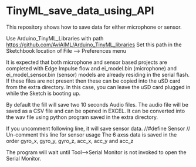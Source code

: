 # TinyML_save_data_using_API
This repository shows how to save data for either microphone or sensor.

Use Arduino_TinyML_Libraries with path https://github.com/AviAIML/Arduino_TinyML_libraries
Set this path in the Sketchbook location of File --> Preferences menu

It is expected that both microphone and sensor based projects are completed with Edge Impulse flow and ei_model.bin (microphone) and ei_model_sensor.bin (sensor) models are already residing in the serial flash. If these files are not present then these can be copied into the uSD card from the extra directory. In this case, you can leave the uSD card plugged in while the Sketch is booting up.

By default the fill will save two 10 seconds Audio files. The audio file will be saved as a CSV file and can be opened in EXCEL.
It can be converted into the wav file using python program saved in the extra directory.

If you uncomment following line, it will save sensor data.
//#define Sensor                                              // Un-comment this line for sensor usage
The 6 axss data is saved in the order gyro_x, gyro_y, gyro_z, acc_x, acc_y and acc_z

The program will wait until Tool-->Serial Monitor is not invoked to open the Serial Monitor.
